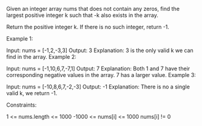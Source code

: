 Given an integer array nums that does not contain any zeros, find the largest positive integer k such that -k also exists in the array.

Return the positive integer k. If there is no such integer, return -1.

 

Example 1:

Input: nums = [-1,2,-3,3]
Output: 3
Explanation: 3 is the only valid k we can find in the array.
Example 2:

Input: nums = [-1,10,6,7,-7,1]
Output: 7
Explanation: Both 1 and 7 have their corresponding negative values in the array. 7 has a larger value.
Example 3:

Input: nums = [-10,8,6,7,-2,-3]
Output: -1
Explanation: There is no a single valid k, we return -1.
 

Constraints:

1 <= nums.length <= 1000
-1000 <= nums[i] <= 1000
nums[i] != 0
